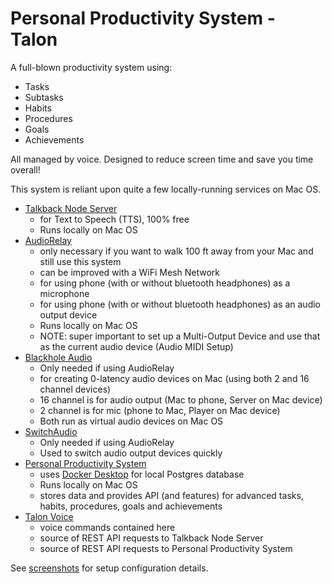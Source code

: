 # Personal Productivity System - Talon

A full-blown productivity system using:

* Tasks
* Subtasks
* Habits
* Procedures
* Goals
* Achievements

All managed by voice. Designed to reduce screen time and save you time overall!

This system is reliant upon quite a few locally-running services on Mac OS.

* [Talkback Node Server](https://github.com/adam-edison/talkback-node-server)
  * for Text to Speech (TTS), 100% free
  * Runs locally on Mac OS
* [AudioRelay](https://audiorelay.net/)
  * only necessary if you want to walk 100 ft away from your Mac and still use this system
  * can be improved with a WiFi Mesh Network
  * for using phone (with or without bluetooth headphones) as a microphone
  * for using phone (with or without bluetooth headphones) as an audio output device
  * Runs locally on Mac OS
  * NOTE: super important to set up a Multi-Output Device and use that as the current audio device (Audio MIDI Setup)
* [Blackhole Audio](https://existential.audio/blackhole/)
  * Only needed if using AudioRelay
  * for creating 0-latency audio devices on Mac (using both 2 and 16 channel devices)
  * 16 channel is for audio output (Mac to phone, Server on Mac device)
  * 2 channel is for mic (phone to Mac, Player on Mac device)
  * Both run as virtual audio devices on Mac OS
* [SwitchAudio](https://formulae.brew.sh/formula/switchaudio-osx)
  * Only needed if using AudioRelay
  * Used to switch audio output devices quickly
* [Personal Productivity System](https://github.com/adam-edison/personal-productivity-system)
  * uses [Docker Desktop](https://www.docker.com/products/docker-desktop/) for local Postgres database
  * Runs locally on Mac OS
  * stores data and provides API (and features) for advanced tasks, habits, procedures, goals and achievements
* [Talon Voice](https://talonvoice.com/)
  * voice commands contained here
  * source of REST API requests to Talkback Node Server
  * source of REST API requests to Personal Productivity System


See [screenshots](/screenshots/) for setup configuration details.
